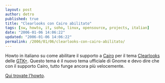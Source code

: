 ```yaml
---
layout: post
author: detro
published: true
title: "Clearlooks con Cairo abilitato"
tags: [sw, howto, it, soho, linux, opensource, projects, italian]
date: "2006-01-06 14:06:22"
updated: "2006-01-06 14:06:22"
permalink: /2006/01/06/clearlooks-con-cairo-abilitato/
---
```


Howto in italiano su come abilitare il supporto a <a target="_new" href="http://cairographics.org/introduction">Cairo</a> per il tema <a target="_new" href="http://gnome-look.org/content/show.php?content=19527">Clearlooks</a> delle <a target="_new" href="http://www.gtk.org/">GTK+</a>.
Questo tema é il nuovo tema ufficiale di Gnome e devo dire che con il supporto Cairo, tutto funge ancora più velocemente.

<a target="_new" href="http://www.pollycoke.org/linux-help/articoli/2005/09/gtk-velocissime-con-clearlooks-cairo.html">Qui trovate l'howto</a>.
